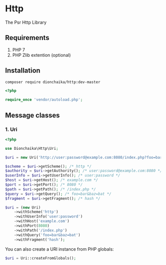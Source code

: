 # Http
The Psr Http Library

## Requirements
1. PHP 7
2. PHP Zlib extention (optional)

## Installation
```bash
composer require dionchaika/http:dev-master
```

```php
<?php

require_once 'vendor/autoload.php';
```

## Message classes

### 1. Uri
```php
<?php

use Dionchaika\Http\Uri;

$uri = new Uri('http://user:password@example.com:8080/index.php?foo=bar&baz=bat#hash');

$scheme = $uri->getScheme(); /* http */
$authority = $uri->getAuthority(); /* user:password@example.com:8080 */
$userInfo = $uri->getUserInfo(); /* user:password */
$host = $uri->getHost(); /* example.com */
$port = $uri->getPort(); /* 8080 */
$path = $uri->getPath(); /* /index.php */
$query = $uri->getQuery(); /* foo=bar&baz=bat */
$fragment = $uri->getFragment(); /* hash */

$uri = (new Uri)
    ->withScheme('http')
    ->withUserInfo('user:password')
    ->withHost('example.com')
    ->withPort(8080)
    ->withPath('/index.php')
    ->withQuery('foo=bar&baz=bat')
    ->withFragment('hash');
```

You can also create a URI instance from PHP globals:

```php
$uri = Uri::createFromGlobals();
```
